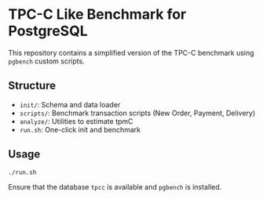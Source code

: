 # TPC-C Like Benchmark for PostgreSQL

This repository contains a simplified version of the TPC-C benchmark using `pgbench` custom scripts.

## Structure
- `init/`: Schema and data loader
- `scripts/`: Benchmark transaction scripts (New Order, Payment, Delivery)
- `analyze/`: Utilities to estimate tpmC
- `run.sh`: One-click init and benchmark

## Usage
```bash
./run.sh
```

Ensure that the database `tpcc` is available and `pgbench` is installed.
